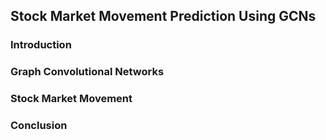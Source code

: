 ## Stock Market Movement Prediction Using GCNs

### Introduction

### Graph Convolutional Networks

### Stock Market Movement

### Conclusion
